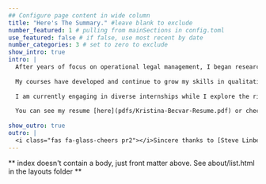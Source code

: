```yaml
---
## Configure page content in wide column
title: "Here's The Summary." #leave blank to exclude
number_featured: 1 # pulling from mainSections in config.toml
use_featured: false # if false, use most recent by date
number_categories: 3 # set to zero to exclude
show_intro: true
intro: |
  After years of focus on operational legal management, I began researching new aspects of human resource analytics and changed my focus to executive HR management in 2020. The opportunity to focus on the social psychology aspect of my work paired with a love for statistical and computational studies led me back to academia. I resumed courses at UMass Amherst, where I got my B.A. through the UWW program, in the new DACSS (Data Analytics and Computation for Social Sciences) program. I loved it so much that I decided in January 2022 to engage full-time in completing my Master’s degree in the program and exploring new career paths. 
  
  My courses have developed and continue to grow my skills in qualitative and quantitative data analysis, survey methodology, research design, data visualization, political science, and social psychology. I also continue to grow my proficiency in the programming languages R and Python. My primary academic research interests include the prevention, onset, management, and resolution of conflict, combat veteran experiences and narratives and their role in society, the intersecting study of veterans and environmental justice. 
  
  I am currently engaging in diverse internships while I explore the right fit where my long-built and new-found knowledge bases serve a mutual need. I’m looking to connect with others pivoting to new phases in their educational and professional lives as well as those interested in engaging in building the support and knowledge resources of military veterans and their families, peace-building advocates, and anyone generally trying to find new ways to move the world forward.
  
  You can see my resume [here](pdfs/Kristina-Becvar-Resume.pdf) or check our my profile on [LinkedIn](https://www.linkedin.com/in/kbecvar/).
  
show_outro: true
outro: |
  <i class="fas fa-glass-cheers pr2"></i>Sincere thanks to [Steve Linberg](https://slinberg.net/) for inspiring me to undertake creating a blog!
---
```


** index doesn't contain a body, just front matter above.
See about/list.html in the layouts folder **